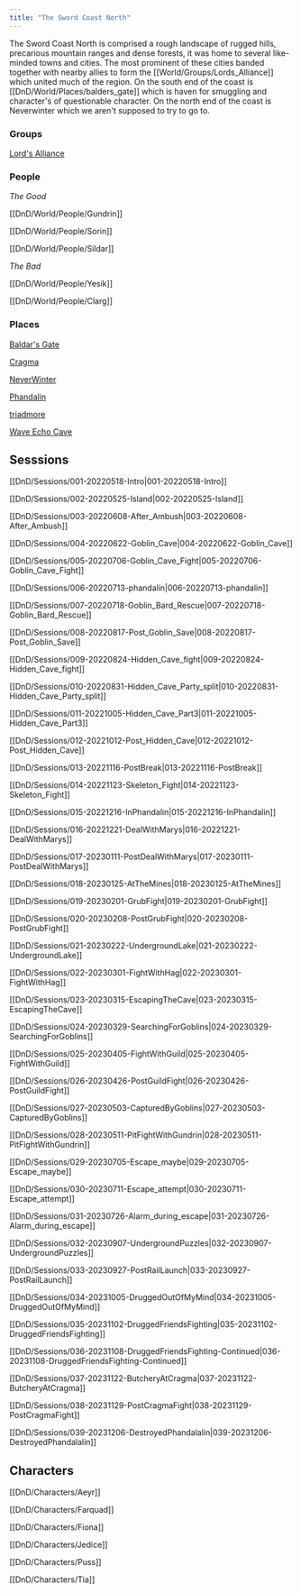 ```yaml
---
title: "The Sword Coast North"
---
```


The Sword Coast North is comprised a rough landscape of rugged hills, precarious mountain ranges and dense forests, it was home to several like-minded towns and cities. The most prominent of these cities banded together with nearby allies to form the [[World/Groups/Lords_Alliance]] which united much of the region. On the south end of the coast is [[DnD/World/Places/balders_gate]] which is haven for smuggling and character's of questionable character. On the north end of the coast is Neverwinter which we aren't supposed to try to go to.

### Groups

[Lord's Alliance](dnd/world/groups/lords_alliance.md)

### People

*The Good*

[[DnD/World/People/Gundrin]]

[[DnD/World/People/Sorin]]

[[DnD/World/People/Sildar]]

*The Bad*

[[DnD/World/People/Yesik]]

[[DnD/World/People/Clarg]]


### Places

[Baldar's Gate](dnd/world/places/balders_gate)

[Cragma](dnd/world/places/Cragma)

[NeverWinter](dnd/world/places/neverwinter)

[Phandalin](dnd/world/places/phandalin)

[triadmore](dnd/world/places/triadmore)

[Wave Echo Cave](dnd/world/places/wave_echo_cave)


## Sesssions

[[DnD/Sessions/001-20220518-Intro|001-20220518-Intro]]

[[DnD/Sessions/002-20220525-Island|002-20220525-Island]]

[[DnD/Sessions/003-20220608-After_Ambush|003-20220608-After_Ambush]]

[[DnD/Sessions/004-20220622-Goblin_Cave|004-20220622-Goblin_Cave]]

[[DnD/Sessions/005-20220706-Goblin_Cave_Fight|005-20220706-Goblin_Cave_Fight]]

[[DnD/Sessions/006-20220713-phandalin|006-20220713-phandalin]]

[[DnD/Sessions/007-20220718-Goblin_Bard_Rescue|007-20220718-Goblin_Bard_Rescue]]

[[DnD/Sessions/008-20220817-Post_Goblin_Save|008-20220817-Post_Goblin_Save]]

[[DnD/Sessions/009-20220824-Hidden_Cave_fight|009-20220824-Hidden_Cave_fight]]

[[DnD/Sessions/010-20220831-Hidden_Cave_Party_split|010-20220831-Hidden_Cave_Party_split]]

[[DnD/Sessions/011-20221005-Hidden_Cave_Part3|011-20221005-Hidden_Cave_Part3]]

[[DnD/Sessions/012-20221012-Post_Hidden_Cave|012-20221012-Post_Hidden_Cave]]

[[DnD/Sessions/013-20221116-PostBreak|013-20221116-PostBreak]]

[[DnD/Sessions/014-20221123-Skeleton_Fight|014-20221123-Skeleton_Fight]]

[[DnD/Sessions/015-20221216-InPhandalin|015-20221216-InPhandalin]]

[[DnD/Sessions/016-20221221-DealWithMarys|016-20221221-DealWithMarys]]

[[DnD/Sessions/017-20230111-PostDealWithMarys|017-20230111-PostDealWithMarys]]

[[DnD/Sessions/018-20230125-AtTheMines|018-20230125-AtTheMines]]

[[DnD/Sessions/019-20230201-GrubFight|019-20230201-GrubFight]]

[[DnD/Sessions/020-20230208-PostGrubFight|020-20230208-PostGrubFight]]

[[DnD/Sessions/021-20230222-UndergroundLake|021-20230222-UndergroundLake]]

[[DnD/Sessions/022-20230301-FightWithHag|022-20230301-FightWithHag]]

[[DnD/Sessions/023-20230315-EscapingTheCave|023-20230315-EscapingTheCave]]

[[DnD/Sessions/024-20230329-SearchingForGoblins|024-20230329-SearchingForGoblins]]

[[DnD/Sessions/025-20230405-FightWithGuild|025-20230405-FightWithGuild]]

[[DnD/Sessions/026-20230426-PostGuildFight|026-20230426-PostGuildFight]]

[[DnD/Sessions/027-20230503-CapturedByGoblins|027-20230503-CapturedByGoblins]]

[[DnD/Sessions/028-20230511-PitFightWithGundrin|028-20230511-PitFightWithGundrin]]

[[DnD/Sessions/029-20230705-Escape_maybe|029-20230705-Escape_maybe]]

[[DnD/Sessions/030-20230711-Escape_attempt|030-20230711-Escape_attempt]]

[[DnD/Sessions/031-20230726-Alarm_during_escape|031-20230726-Alarm_during_escape]]

[[DnD/Sessions/032-20230907-UndergroundPuzzles|032-20230907-UndergroundPuzzles]]

[[DnD/Sessions/033-20230927-PostRailLaunch|033-20230927-PostRailLaunch]]

[[DnD/Sessions/034-20231005-DruggedOutOfMyMind|034-20231005-DruggedOutOfMyMind]]

[[DnD/Sessions/035-20231102-DruggedFriendsFighting|035-20231102-DruggedFriendsFighting]]

[[DnD/Sessions/036-20231108-DruggedFriendsFighting-Continued|036-20231108-DruggedFriendsFighting-Continued]]

[[DnD/Sessions/037-20231122-ButcheryAtCragma|037-20231122-ButcheryAtCragma]]

[[DnD/Sessions/038-20231129-PostCragmaFight|038-20231129-PostCragmaFight]]

[[DnD/Sessions/039-20231206-DestroyedPhandalalin|039-20231206-DestroyedPhandalalin]]

## Characters

[[DnD/Characters/Aeyr]]

[[DnD/Characters/Farquad]]

[[DnD/Characters/Fiona]]

[[DnD/Characters/Jedice]]

[[DnD/Characters/Puss]]

[[DnD/Characters/Tia]]
